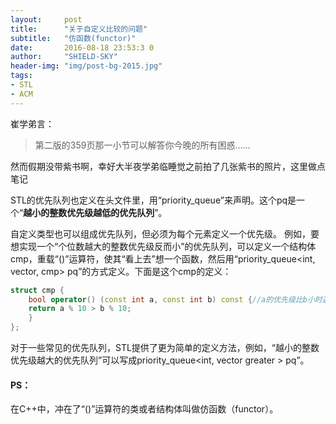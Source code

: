```yaml
---
layout:     post
title:      "关于自定义比较的问题"
subtitle:   "仿函数(functor)"
date:       2016-08-18 23:53:3 0
author:     "SHIELD-SKY"
header-img: "img/post-bg-2015.jpg"
tags:
- STL
- ACM
---
```


崔学弟言：

> 第二版的359页那一小节可以解答你今晚的所有困惑……

然而假期没带紫书啊，幸好大半夜学弟临睡觉之前拍了几张紫书的照片，这里做点笔记

STL的优先队列也定义在头文件<queue>里，用“priority_queue<pq>”来声明。这个pq是一个“**越小的整数优先级越低的优先队列**”。

自定义类型也可以组成优先队列，但必须为每个元素定义一个优先级。
例如，要想实现一个“个位数越大的整数优先级反而小”的优先队列，可以定义一个结构体cmp，重载“()”运算符，使其“看上去”想一个函数，然后用“priority_queue<int, vector<int>, cmp> pq”的方式定义。下面是这个cmp的定义：

```c++
struct cmp {
	bool operator() (const int a, const int b) const {//a的优先级比b小时返回true
	return a % 10 > b % 10;
	}
};
```

对于一些常见的优先队列，STL提供了更为简单的定义方法，例如，“越小的整数优先级越大的优先队列”可以写成priority_queue<int, vector<int> greater<int> > pq”。

#### PS：
在C++中，冲在了“()”运算符的类或者结构体叫做仿函数（functor）。